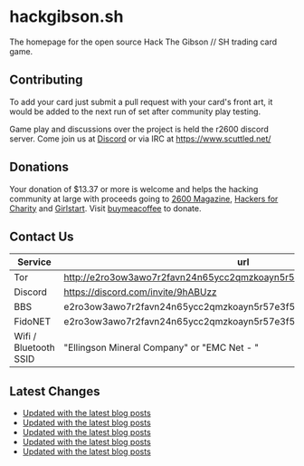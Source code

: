 # hackgibson.sh
The homepage for the open source Hack The Gibson // SH trading card game.


## Contributing

To add your card just submit a pull request with your card's front art, it would be added to the next run of set after community play testing.

Game play and discussions over the project is held the r2600 discord server. Come join us at [Discord](https://discord.com/invite/9hABUzz) or via IRC at https://www.scuttled.net/


## Donations

Your donation of $13.37 or more is welcome and helps the hacking community at large with proceeds going to [2600 Magazine](https://2600.com/), [Hackers for Charity](https://hackersforcharity.org) and [Girlstart](https://girlstart.org).  Visit [buymeacoffee](https://www.buymeacoffee.com/hackgibson.sh) to donate.


## Contact Us

Service | url
-|-
Tor | http://e2ro3ow3awo7r2favn24n65ycc2qmzkoayn5r57e3f56nvjwdcgg32ad.onion
Discord | https://discord.com/invite/9hABUzz
BBS | e2ro3ow3awo7r2favn24n65ycc2qmzkoayn5r57e3f56nvjwdcgg32ad.onion:23
FidoNET | e2ro3ow3awo7r2favn24n65ycc2qmzkoayn5r57e3f56nvjwdcgg32ad.onion:24554
Wifi / Bluetooth SSID | "Ellingson Mineral Company" or "EMC Net - <fidonet address>"

## Latest Changes
<!-- BLOG-POST-LIST:START -->
- [Updated with the latest blog posts](https://github.com/DFW2600/hackgibson.sh/commit/7d8522054570215f8a3b45bd5e3ab3f17b9fb394)
- [Updated with the latest blog posts](https://github.com/DFW2600/hackgibson.sh/commit/6e9e81ce3215a6de652f9aa9985bbcc23839ba0d)
- [Updated with the latest blog posts](https://github.com/DFW2600/hackgibson.sh/commit/dad3bd0b8e268090dba5531ac3839f008890c026)
- [Updated with the latest blog posts](https://github.com/DFW2600/hackgibson.sh/commit/9c64b8b50a8993f29981238db2748414443f79b4)
- [Updated with the latest blog posts](https://github.com/DFW2600/hackgibson.sh/commit/a5870dbedf77d18aacfdae3affb6c8b3b157034e)
<!-- BLOG-POST-LIST:END -->

